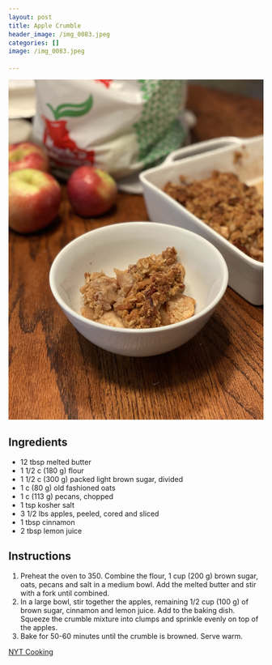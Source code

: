 ```yaml
---
layout: post
title: Apple Crumble
header_image: /img_0083.jpeg
categories: []
image: /img_0083.jpeg

---
```


![Image of Apple Crumble.](/upload//img_0083.jpeg)

## Ingredients

- 12 tbsp melted butter
- 1 1/2 c (180 g) flour
- 1 1/2 c (300 g) packed light brown sugar, divided
- 1 c (80 g) old fashioned oats
- 1 c (113 g) pecans, chopped
- 1 tsp kosher salt
- 3 1/2 lbs apples, peeled, cored and sliced
- 1 tbsp cinnamon
- 2 tbsp lemon juice

## Instructions

1. Preheat the oven to 350. Combine the flour, 1 cup (200 g) brown sugar, oats, pecans and salt in a medium bowl. Add the melted butter and stir with a fork until combined. 
1. In a large bowl, stir together the apples, remaining 1/2 cup (100 g) of brown sugar, cinnamon and lemon juice. Add to the baking dish. Squeeze the crumble mixture into clumps and sprinkle evenly on top of the apples. 
1. Bake for 50-60 minutes until the crumble is browned. Serve warm.


[NYT Cooking](https://cooking.nytimes.com/recipes/1018638-apple-crumble)


